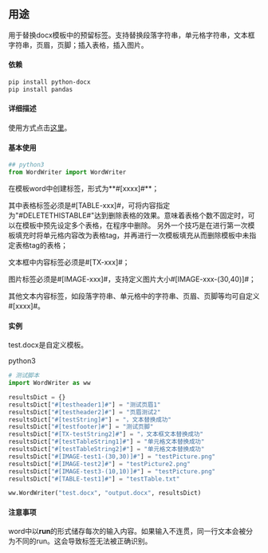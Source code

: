 ## 用途
用于替换docx模板中的预留标签。支持替换段落字符串，单元格字符串，文本框字符串，页眉，页脚；插入表格，插入图片。



#### 依赖

```bash
pip install python-docx
pip install pandas
```

#### 详细描述
使用方式点击[这里](https://pzweuj.github.io/2021/06/07/WordWriter.html)。

#### 基本使用

```python
## python3
from WordWriter import WordWriter
```

在模板word中创建标签，形式为**#[xxxx]#**；

其中表格标签必须是#[TABLE-xxx]#，可将内容指定为"#DELETETHISTABLE#"达到删除表格的效果。意味着表格个数不固定时，可以在模板中预先设定多个表格，在程序中删除。
另外一个技巧是在进行第一次模板填充时将单元格内容改为表格tag，并再进行一次模板填充从而删除模板中未指定表格tag的表格；

文本框中内容标签必须是#[TX-xxx]#；

图片标签必须是#[IMAGE-xxx]#，支持定义图片大小#[IMAGE-xxx-(30,40)]#；

其他文本内容标签，如段落字符串、单元格中的字符串、页眉、页脚等均可自定义#[xxxx]#。



#### 实例

test.docx是自定义模板。


python3

```python
# 测试脚本
import WordWriter as ww

resultsDict = {}
resultsDict["#[testheader1]#"] = "测试页眉1"
resultsDict["#[testheader2]#"] = "页眉测试2"
resultsDict["#[testString]#"] = "，文本替换成功"
resultsDict["#[testfooter]#"] = "测试页脚"
resultsDict["#[TX-testString2]#"] = "，文本框文本替换成功"
resultsDict["#[testTableString1]#"] = "单元格文本替换成功"
resultsDict["#[testTableString2]#"] = "单元格文本替换成功"
resultsDict["#[IMAGE-test1-(30,30)]#"] = "testPicture.png"
resultsDict["#[IMAGE-test2]#"] = "testPicture2.png"
resultsDict["#[IMAGE-test3-(10,10)]#"] = "testPicture.png"
resultsDict["#[TABLE-test1]#"] = "testTable.txt"

ww.WordWriter("test.docx", "output.docx", resultsDict)
```

#### 注意事项
word中以**run**的形式储存每次的输入内容。如果输入不连贯，同一行文本会被分为不同的run。这会导致标签无法被正确识别。

